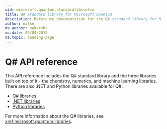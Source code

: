 ```yaml
---
uid: microsoft.quantum.standardlibsintro
title: Q# standard library for Microsoft Quantum
description: Reference documentation for the Q# standard library for Microsoft Quantum
author: natke
ms.author: nakersha
ms.date: 09/04/2019
ms.topic: landing-page
---
```


# Q# API reference

This API reference includes the Q# standard library and the three libraries built on top of it - the chemistry, numerics, and machine learning libraries. There are also .NET and Python libraries available for Q#.

- [Q# libraries](xref:microsoft.quantum.qsharplibintro)
- [.NET libraries](xref:microsoft.quantum.dotnetlibsintro)
- [Python libraries](https://docs.microsoft.com/python/qsharp)

For more information about the Q# libraries, see <xref:microsoft.quantum.libraries>.
